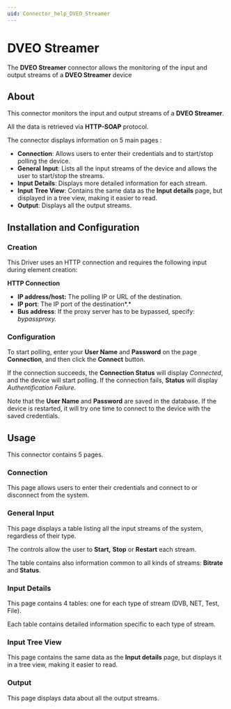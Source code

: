 ```yaml
---
uid: Connector_help_DVEO_Streamer
---
```


# DVEO Streamer

The **DVEO Streamer** connector allows the monitoring of the input and output streams of a **DVEO Streamer** device

## About

This connector monitors the input and output streams of a **DVEO Streamer**.

All the data is retrieved via **HTTP-SOAP** protocol.

The connector displays information on 5 main pages :

- **Connection**: Allows users to enter their credentials and to start/stop polling the device.
- **General** **Input**: Lists all the input streams of the device and allows the user to start/stop the streams.
- **Input Details**: Displays more detailed information for each stream.
- **Input** **Tree View**: Contains the same data as the **Input details** page, but displayed in a tree view, making it easier to read.
- **Output**: Displays all the output streams.

## Installation and Configuration

### Creation

This Driver uses an HTTP connection and requires the following input during element creation:

**HTTP Connection**

- **IP address/host:** The polling IP or URL of the destination.
- **IP port**: The IP port of the destination*.*
- **Bus address**: If the proxy server has to be bypassed, specify: *bypassproxy.*

### Configuration

To start polling, enter your **User Name** and **Password** on the page **Connection**, and then click the **Connect** button.

If the connection succeeds, the **Connection Status** will display *Connected*, and the device will start polling. If the connection fails, **Status** will display *Authentification Failure*.

Note that the **User Name** and **Password** are saved in the database. If the device is restarted, it will try one time to connect to the device with the saved credentials.

## Usage

This connector contains 5 pages.

### Connection

This page allows users to enter their credentials and connect to or disconnect from the system.

### General Input

This page displays a table listing all the input streams of the system, regardless of their type.

The controls allow the user to **Start,** **Stop** or **Restart** each stream.

The table contains also information common to all kinds of streams: **Bitrate** and **Status**.

### Input Details

This page contains 4 tables: one for each type of stream (DVB, NET, Test, File).

Each table contains detailed information specific to each type of stream.

### Input Tree View

This page contains the same data as the **Input details** page, but displays it in a tree view, making it easier to read.

### Output

This page displays data about all the output streams.
